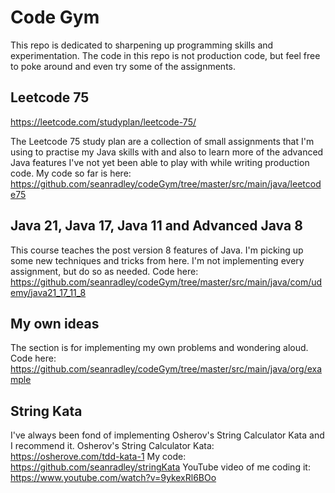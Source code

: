 # Code Gym
This repo is dedicated to sharpening up programming skills and experimentation. The code in this repo is not production code, but feel free to poke around and even try some of the assignments.

## Leetcode 75
https://leetcode.com/studyplan/leetcode-75/

The Leetcode 75 study plan are a collection of small assignments that I'm using to practise my Java skills with and also to learn more of the advanced Java features I've not yet been able to play with while writing production code. My code so far is here: https://github.com/seanradley/codeGym/tree/master/src/main/java/leetcode75

## Java 21, Java 17, Java 11 and Advanced Java 8
This course teaches the post version 8 features of Java. I'm picking up some new techniques and tricks from here. I'm not implementing every assignment, but do so as needed. Code here: https://github.com/seanradley/codeGym/tree/master/src/main/java/com/udemy/java21_17_11_8

## My own ideas
The section is for implementing my own problems and wondering aloud. Code here: https://github.com/seanradley/codeGym/tree/master/src/main/java/org/example

## String Kata
I've always been fond of implementing Osherov's String Calculator Kata and I recommend it.
Osherov's String Calculator Kata: https://osherove.com/tdd-kata-1
My code: https://github.com/seanradley/stringKata
YouTube video of me coding it: https://www.youtube.com/watch?v=9ykexRl6BOo
